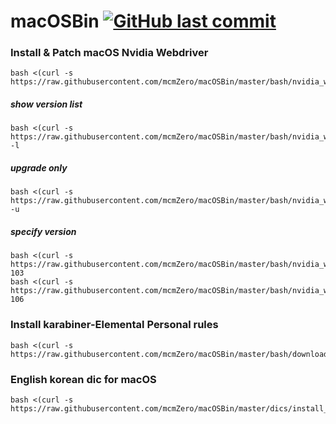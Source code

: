 macOSBin [![GitHub last commit](https://img.shields.io/github/last-commit/mcmZero/macOSBin.svg)]()
=======================

### Install & Patch macOS Nvidia Webdriver
    bash <(curl -s https://raw.githubusercontent.com/mcmZero/macOSBin/master/bash/nvidia_webdriver.sh)
##### show version list
    bash <(curl -s https://raw.githubusercontent.com/mcmZero/macOSBin/master/bash/nvidia_webdriver.sh) -l
##### upgrade only
    bash <(curl -s https://raw.githubusercontent.com/mcmZero/macOSBin/master/bash/nvidia_webdriver.sh) -u
##### specify version
    bash <(curl -s https://raw.githubusercontent.com/mcmZero/macOSBin/master/bash/nvidia_webdriver.sh) 103
    bash <(curl -s https://raw.githubusercontent.com/mcmZero/macOSBin/master/bash/nvidia_webdriver.sh) 106

### Install karabiner-Elemental Personal rules
    bash <(curl -s https://raw.githubusercontent.com/mcmZero/macOSBin/master/bash/download_mcm_rules.sh)

### English korean dic for macOS
    bash <(curl -s https://raw.githubusercontent.com/mcmZero/macOSBin/master/dics/install_engkor.sh)
